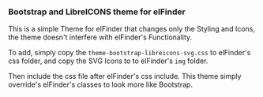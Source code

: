 ### Bootstrap and LibreICONS theme for elFinder

This is a simple Theme for elFinder that changes only the Styling and Icons, the theme doesn't interfere with elFinder's Functionality.

To add, simply copy the `theme-bootstrap-libreicons-svg.css` to elFinder's css folder, and copy the SVG Icons to to elFinder's `img` folder.

Then include the css file after elFinder's css include. This theme simply override's elFinder's classes to look more like Bootstrap.
